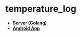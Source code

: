 # temperature_log

* <a href = https://github.com/rodchenkov-sn/alfalfa><b>Server (Golang)</b></a>
* <a href =  https://github.com/whoopzee9/TemperatureLog><b>Android App</b></a>
